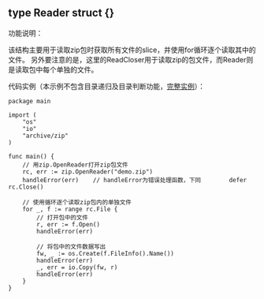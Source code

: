 ## type Reader struct {}

功能说明：

该结构主要用于读取zip包时获取所有文件的slice，并使用for循环逐个读取其中的文件。
另外要注意的是，这里的ReadCloser用于读取zip的包文件，而Reader则是读取包中每个单独的文件。

代码实例（本示例不包含目录递归及目录判断功能，[完整实例](https://github.com/Unknwon/go-compresser/blob/master/go-zip.go)）：

	package main
	
	import (
		"os"
		"io"
		"archive/zip"
	)
	
	func main() {
		// 用zip.OpenReader打开zip包文件
		rc, err := zip.OpenReader("demo.zip")
		handleError(err)	// handleError为错误处理函数，下同		defer rc.Close()
		
		// 使用循环逐个读取zip包内的单独文件
		for _, f := range rc.File {
			// 打开包中的文件
			r, err := f.Open()
			handleError(err)
			
			// 将包中的文件数据写出
			fw, _ := os.Create(f.FileInfo().Name())
			handleError(err)
			_, err = io.Copy(fw, r)
			handleError(err)
		}
	}